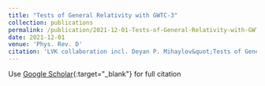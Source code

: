 ```yaml
---
title: "Tests of General Relativity with GWTC-3"
collection: publications
permalink: /publication/2021-12-01-Tests-of-General-Relativity-with-GWTC-3
date: 2021-12-01
venue: 'Phys. Rev. D'
citation: 'LVK collaboration incl. Deyan P. Mihaylov&quot;Tests of General Relativity with GWTC-3.&quot; Phys. Rev. D, 2021.'
---
```

Use [Google Scholar](https://scholar.google.com/scholar?q=Tests+of+General+Relativity+with+GWTC+3){:target="_blank"} for full citation